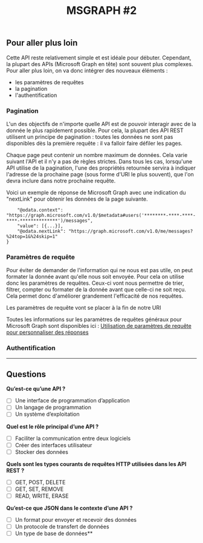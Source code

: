 ﻿---
layout: post
title: "MSGRAPH #2"
description: "???"
tableOfContent: "/2023/09/17/cours-msgraph-sommaire"
nextLink:
  name: "Partie 3"
  id: "/2023/09/17/cours-msgraph-003"
prevLink:
  name: "Partie 1"
  id: "/2023/09/17/cours-msgraph-001"
---

## Pour aller plus loin

Cette API reste relativement simple et est idéale pour débuter. Cependant, la plupart des APIs (Microsoft Graph en tête) sont souvent plus complexes. Pour aller plus loin, on va donc intégrer des nouveaux éléments :

- les paramètres de requêtes
- la pagination
- l'authentification

### Pagination

L'un des objectifs de n'importe quelle API est de pouvoir interagir avec de la donnée le plus rapidement possible. Pour cela, la plupart des API REST utilisent un principe de pagination : toutes les données ne sont pas disponibles dès la première requête : il va falloir faire défiler les pages.

Chaque page peut contenir un nombre maximum de données. Cela varie suivant l'API et il n'y a pas de règles strictes. Dans tous les cas, lorsqu'une API utilise de la pagination, l'une des propriétés retournée servira à indiquer l'adresse de la prochaine page (sous forme d'URI le plus souvent), que l'on devra inclure dans notre prochaine requête.

Voici un exemple de réponse de Microsoft Graph avec une indication du "nextLink" pour obtenir les données de la page suivante.

```json{
    "@odata.context": "https://graph.microsoft.com/v1.0/$metadata#users('********-****-****-****-**************')/messages",
    "value": [{...}],
    "@odata.nextLink": "https://graph.microsoft.com/v1.0/me/messages?%24top=1&%24skip=1"
}
```

### Paramètres de requête

Pour éviter de demander de l'information qui ne nous est pas utile, on peut formater la donnée avant qu'elle nous soit envoyée. Pour cela on utilise donc les paramètres de requêtes. Ceux-ci vont nous permettre de trier, filtrer, compter ou formater de la donnée avant que celle-ci ne soit reçu. Cela permet donc d'améliorer grandement l'efficacité de nos requêtes.

Les paramètres de requête vont se placer à la fin de notre URI

Toutes les informations sur les paramètres de requêtes généraux pour Microsoft Graph sont disponibles ici : [Utilisation de paramètres de requête pour personnaliser des réponses](https://learn.microsoft.com/graph/query-parameters)

### Authentification

---

## Questions

**Qu’est-ce qu’une API ?**

- [ ] Une interface de programmation d’application
- [ ] Un langage de programmation
- [ ] Un système d’exploitation

**Quel est le rôle principal d’une API ?**

- [ ] Faciliter la communication entre deux logiciels
- [ ] Créer des interfaces utilisateur
- [ ] Stocker des données

**Quels sont les types courants de requêtes HTTP utilisées dans les API REST ?**

- [ ] GET, POST, DELETE
- [ ] GET, SET, REMOVE
- [ ] READ, WRITE, ERASE

**Qu’est-ce que JSON dans le contexte d’une API ?**

- [ ] Un format pour envoyer et recevoir des données
- [ ] Un protocole de transfert de données
- [ ] Un type de base de données**